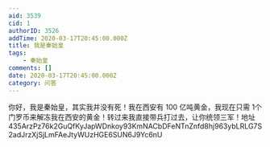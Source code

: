 ```yaml
---
aid: 3539
cid: 1
authorID: 3526
addTime: 2020-03-17T20:45:00.000Z
title: 我是秦始皇
tags:
    - 秦始皇
comments: []
date: 2020-03-17T20:45:00.000Z
category: 问答
---
```


你好，我是秦始皇，其实我并没有死！我在西安有 100 亿吨黄金，我现在只需 1个门罗币来解冻我在西安的黄金！转过来我直接带兵打过去，让你统领三军！地址435ArzPz76k2GuQfKyJapWDnkoy93KmNACbDFeNTnZnfd8hj963ybLRLG7S2adJrzXjSjLmFAeJtyWUzHGE6SUN6J9Yc6nU
